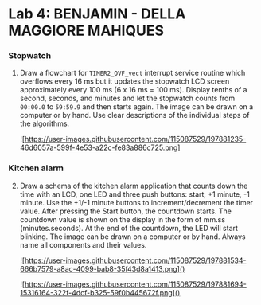 # Lab 4: BENJAMIN - DELLA MAGGIORE MAHIQUES

### Stopwatch

1. Draw a flowchart for `TIMER2_OVF_vect` interrupt service routine which overflows every 16&nbsp;ms but it updates the stopwatch LCD screen approximately every 100&nbsp;ms (6 x 16&nbsp;ms = 100&nbsp;ms). Display tenths of a second, seconds, and minutes and let the stopwatch counts from `00:00.0` to `59:59.9` and then starts again. The image can be drawn on a computer or by hand. Use clear descriptions of the individual steps of the algorithms.

   ![https://user-images.githubusercontent.com/115087529/197881235-46d6057a-599f-4e53-a22c-fe83a886c725.png]

### Kitchen alarm

2. Draw a schema of the kitchen alarm application that counts down the time with an LCD, one LED and three push buttons: start, +1 minute, -1 minute. Use the +1/-1 minute buttons to increment/decrement the timer value. After pressing the Start button, the countdown starts. The countdown value is shown on the display in the form of mm.ss (minutes.seconds). At the end of the countdown, the LED will start blinking. The image can be drawn on a computer or by hand. Always name all components and their values.

   ![https://user-images.githubusercontent.com/115087529/197881534-666b7579-a8ac-4099-bab8-35f43d8a1413.png]()
   
    ![https://user-images.githubusercontent.com/115087529/197881694-15316164-322f-4dcf-b325-59f0b445672f.png]()
